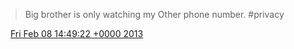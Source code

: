 > Big brother is only watching my Other phone number\. \#privacy

<img src="../../media/tweet.ico" width="12" /> [Fri Feb 08 14:49:22 +0000 2013](https://twitter.com/DromerDenker/status/299892683927875585)